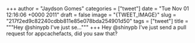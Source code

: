 
+++
author = "Jaydson Gomes"
categories = ["tweet"]
date = "Tue Nov 01 12:16:06 +0000 2011"
draft = false
image = "{TWEET_IMAGE}"
slug = "217f2ed9c82240cdbb811e85e078bda254901d50"
tags = ["tweet"]
title = """Hey @shinypb I've just se..."""
+++
Hey @shinypb I've just send a pull request for appcachefacts, did you saw that?
